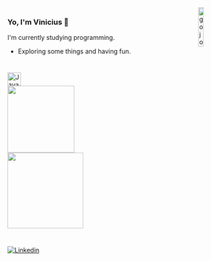 
<div>
  <img height="15%" width="15%" align="right" src="https://cdn.discordapp.com/attachments/835228000345784331/1072262679860879360/cat_gojo_3.jpg" alt="gojo"/>
</div>

### Yo, I'm Vinicius 🎲
 I'm currently studying programming.

- Exploring some things and having fun.

#

<div>
  <!– DevIcon, pra pegar as imagens –>
  <img height="30" width="30" src="https://cdn.jsdelivr.net/gh/devicons/devicon/icons/javascript/javascript-plain.svg" alt="JavaScript" />
</div>

<div>
  <img height="150em" src="https://github-readme-stats.vercel.app/api/top-langs/?username=ViniciusCaique&layout=compact&langs_count=8&theme=tokyonight" /> </br>
  <img height="170em" src="https://github-readme-stats.vercel.app/api?username=ViniciusCaique&show_icons=true&theme=tokyonight" />
</div>

#

<div>
  <a href="https://www.linkedin.com/in/vinicius-caique/"> 
    <img src="https://img.shields.io/badge/LinkedIn-0077B5?style=for-the-badge&logo=linkedin&logoColor=white" alt="Linkedin" />
  <a/>
</div>
